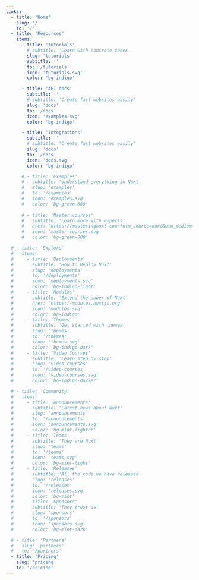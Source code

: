 ```yaml
---
links:
  - title: 'Home'
    slug: '/'
    to: '/'
  - title: 'Resources'
    items:
      - title: 'Tutorials'
        # subtitle: 'Learn with concrete cases'
        slug: 'tutorials'
        subtitle: ''
        to: '/tutorials'
        icon: 'tutorials.svg'
        color: 'bg-indigo'

      - title: 'API docs'
        subtitle: ''
        # subtitle: 'Create fast websites easily'
        slug: 'docs'
        to: '/docs'
        icon: 'examples.svg'
        color: 'bg-indigo'

      - title: 'Integrations'
        subtitle: ''
        # subtitle: 'Create fast websites easily'
        slug: 'docs'
        to: '/docs'
        icon: 'docs.svg'
        color: 'bg-indigo'

      # - title: 'Examples'
      #   subtitle: 'Understand everything in Nuxt'
      #   slug: 'examples'
      #   to: '/examples'
      #   icon: 'examples.svg'
      #   color: 'bg-green-600'
      
      # - title: 'Master courses'
      #   subtitle: 'Learn more with experts'
      #   href: 'https://masteringnuxt.com/?utm_source=nuxt&utm_medium=link&utm_campaign=nsite'
      #   icon: 'master-courses.svg'
      #   color: 'bg-green-800'

  # - title: 'Explore'
  #   items:
  #     - title: 'Deployments'
  #       subtitle: 'How to Deploy Nuxt'
  #       slug: 'deployments'
  #       to: '/deployments'
  #       icon: 'deployments.svg'
  #       color: 'bg-indigo-light'
  #     - title: 'Modules'
  #       subtitle: 'Extend the power of Nuxt'
  #       href: 'https://modules.nuxtjs.org'
  #       icon: 'modules.svg'
  #       color: 'bg-indigo'
  #     - title: 'Themes'
  #       subtitle: 'Get started with themes'
  #       slug: 'themes'
  #       to: '/themes'
  #       icon: 'themes.svg'
  #       color: 'bg-indigo-dark'
  #     - title: 'Video Courses'
  #       subtitle: 'Learn step by step'
  #       slug: 'video-courses'
  #       to: '/video-courses'
  #       icon: 'video-courses.svg'
  #       color: 'bg-indigo-darker'

  # - title: 'Community'
  #   items:
  #     - title: 'Announcements'
  #       subtitle: 'Latest news about Nuxt'
  #       slug: 'announcements'
  #       to: '/announcements'
  #       icon: 'announcements.svg'
  #       color: 'bg-mint-lighter'
  #     - title: 'Teams'
  #       subtitle: 'They are Nuxt'
  #       slug: 'teams'
  #       to: '/teams'
  #       icon: 'teams.svg'
  #       color: 'bg-mint-light'
  #     - title: 'Releases'
  #       subtitle: 'All the code we have released'
  #       slug: 'releases'
  #       to: '/releases'
  #       icon: 'releases.svg'
  #       color: 'bg-mint'
  #     - title: 'Sponsors'
  #       subtitle: 'They trust us'
  #       slug: 'sponsors'
  #       to: '/sponsors'
  #       icon: 'sponsors.svg'
  #       color: 'bg-mint-dark'

  # - title: 'Partners'
  #   slug: 'partners'
  #   to: '/partners'
  - title: 'Pricing'
    slug: 'pricing'
    to: '/pricing'
---
```

